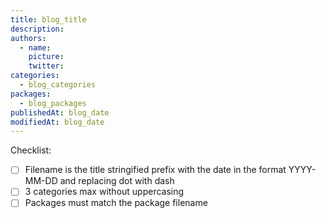 ```yaml
---
title: blog_title
description:
authors:
  - name:
    picture:
    twitter:
categories:
  - blog_categories
packages:
  - blog_packages
publishedAt: blog_date
modifiedAt: blog_date
---
```


Checklist:

- [ ] Filename is the title stringified prefix with the date in the format YYYY-MM-DD and replacing dot with dash
- [ ] 3 categories max without uppercasing
- [ ] Packages must match the package filename
